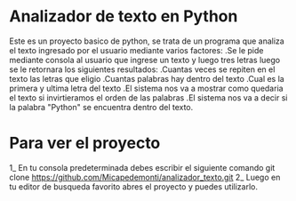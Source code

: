 # Analizador de texto en Python
Este es un proyecto basico de python, se trata de un programa que analiza el texto ingresado por el usuario mediante varios factores:
.Se le pide mediante consola al usuario que ingrese un texto y luego tres letras luego se le retornara los siguientes resultados: 
.Cuantas veces se repiten en el texto las letras que eligio .Cuantas palabras hay dentro del texto 
.Cual es la primera y ultima letra del texto
.El sistema nos va a mostrar como quedaria el texto si invirtieramos el orden de las palabras 
.El sistema nos va a decir si la palabra "Python" se encuentra dentro del texto.

# Para ver el proyecto
1_ En tu consola predeterminada debes escribir el siguiente comando git clone https://github.com/Micapedemonti/analizador_texto.git 
2_ Luego en tu editor de busqueda favorito abres el proyecto y puedes utilizarlo.
